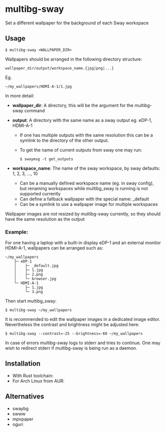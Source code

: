 # multibg-sway

Set a different wallpaper for the background of each Sway workspace

## Usage

    $ multibg-sway <WALLPAPER_DIR>

Wallpapers should be arranged in the following directory structure:

    wallpaper_dir/output/workspace_name.{jpg|png|...}

Eg.

    ~/my_wallpapers/HDMI-A-1/1.jpg

In more detail:

- **wallpaper_dir**: A directory, this will be the argument for the multibg-sway command

- **output**: A directory with the same name as a sway output eg. eDP-1, HDMI-A-1
  - If one has multiple outputs with the same resolution this can be a symlink to the directory of the other output. 
  - To get the name of current outputs from sway one may run:

        $ swaymsg -t get_outputs

- **workspace_name**: The name of the sway workspace, by sway defaults: 1, 2, 3, ..., 10
  - Can be a manually defined workspace name (eg. in sway config), but renaming workspaces while multibg_sway is running is not supported currently
  - Can define a fallback wallpaper with the special name: _default
  - Can be a symlink to use a wallpaper image for multiple workspaces

Wallpaper images are not resized by multibg-sway currently, so they should have the same resolution as the output

### Example:

For one having a laptop with a built-in display eDP-1 and an external monitor HDMI-A-1, wallpapers can be arranged such as:

    ~/my_wallpapers
        ├─ eDP-1
        │    ├─ _default.jpg
        │    ├─ 1.jpg
        │    ├─ 2.png
        │    └─ browser.jpg
        └─ HDMI-A-1
             ├─ 1.jpg
             └─ 3.png

Then start multibg_sway:

    $ multibg-sway ~/my_wallpapers

It is recommended to edit the wallpaper images in a dedicated image editor. Nevertheless the contrast and brightness might be adjusted here:

    $ multibg-sway --contrast=-25 --brightness=-60 ~/my_wallpapers

In case of errors multibg-sway logs to stderr and tries to continue. One may wish to redirect stderr if multibg-sway is being run as a daemon.

## Installation
- With Rust toolchain:
- For Arch Linux from AUR:

## Alternatives
- swaybg
- swww
- mpvpaper
- oguri

